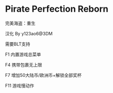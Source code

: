 # Pirate Perfection Reborn
完美海盗：重生

汉化 By y123ao6@3DM 

需要BLT支持

F1 内置游戏总菜单 

F4 携带包裹无上限

F7 增加50大陆币/欧洲币+解锁全部奖杯

F11 游戏慢动作 
